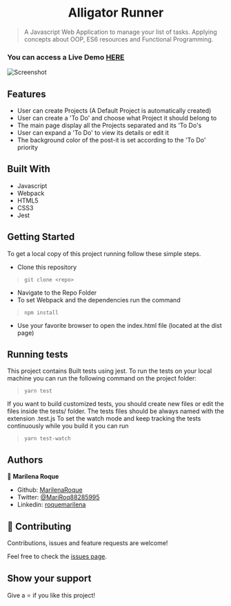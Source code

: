<h1 align="center">Alligator Runner</h1>


> A Javascript Web Application to manage your list of tasks. Applying concepts about OOP, ES6 resources and Functional Programming.



### You can access a Live Demo [HERE](https://raw.githack.com/MarilenaRoque/ToDoList/feature/app/dist/index.html)

![Screenshot](./assets/screenshot.png)

## Features

- User can create Projects (A Default Project is automatically created)
- User can create a 'To Do' and choose what Project it should belong to
- The main page display all the Projects separated and its 'To Do's
- User can expand a 'To Do' to view its details or edit it
- The background color of the post-it is set according to the 'To Do' priority

## Built With

- Javascript
- Webpack
- HTML5
- CSS3
- Jest


## Getting Started

To get a local copy of this project running follow these simple steps.

- Clone this repository
 > `git clone <repo>`
- Navigate to the Repo Folder
- To set Webpack and the dependencies run the command
> `npm install`
- Use your favorite browser to open the index.html file (located at the dist page)

## Running tests

This project contains Built tests using jest. To run the tests on your local machine you can run the following command on the project folder:
 > `yarn test`

 If you want to build customized tests, you should create new files or edit the files inside the tests/ folder.
 The tests files should be always named with the extension .test.js
 To set the watch mode and keep tracking the tests continuously while you build it you can run
> `yarn test-watch`


## Authors

👤 **Marilena Roque**

- Github: [MarilenaRoque](https://github.com/MarilenaRoque)
- Twitter: [@MariRoq88285995](https://twitter.com/MariRoq88285995)
- Linkedin: [roquemarilena](https://www.linkedin.com/in/roquemarilena/)


## 🤝 Contributing

Contributions, issues and feature requests are welcome!

Feel free to check the [issues page](issues/).


## Show your support

Give a ⭐️ if you like this project!